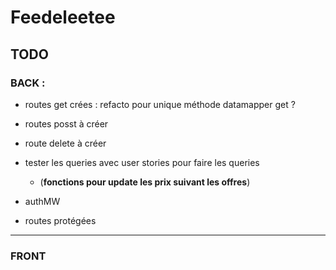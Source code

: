 # Feedeleetee


## TODO 

### BACK : 

- routes get crées : refacto pour unique méthode datamapper get ? 

- routes posst à créer

- route delete à créer

- tester les queries avec user stories pour faire les queries
  - (__fonctions pour update les prix suivant les offres__)

- authMW 

- routes protégées



--- 

### FRONT 

